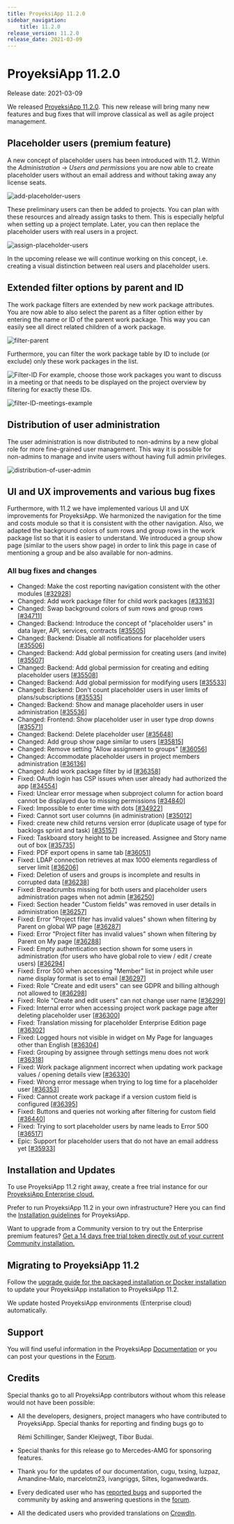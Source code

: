 ```yaml
---
title: ProyeksiApp 11.2.0
sidebar_navigation:
    title: 11.2.0
release_version: 11.2.0
release_date: 2021-03-09
---
```


# ProyeksiApp 11.2.0

Release date: 2021-03-09

We released [ProyeksiApp 11.2.0](https://community.proyeksiapp.com/versions/1461).
This new release will bring many new features and bug fixes that will improve classical as well as agile project management. 

## Placeholder users (premium feature)

A new concept of placeholder users has been introduced with 11.2. Within the *Administration* -> *Users and permissions* you are now able to create placeholder users without an email address and without taking away any license seats.

![add-placeholder-users](add-placeholder-users.png)

These preliminary users can then be added to projects. You can plan  with these resources and already assign tasks to them. This is  especially helpful when setting up a project template. Later, you can  then replace the placeholder users with real users in a project.

![assign-placeholder-users](assign-placeholder-users.png)

In the upcoming release we will continue working on this concept,  i.e. creating a visual distinction between real users and placeholder  users.

## Extended filter options by parent and ID

The work package filters are extended by new work package  attributes. You are now able to also select the parent as a filter option either by entering the name or ID of the parent work package. This way you can easily see all direct related children of a work package.

![filter-parent](filter-parent.png)

Furthermore, you can filter the work package table by ID to include (or exclude) only these work packages in the list.

![Filter-ID](Filter-ID.png)
 For example, choose those work packages you want to discuss in a meeting or that needs to be displayed on the project overview by filtering for exactly these IDs.

![filter-ID-meetings-example](filter-ID-meetings-example.png)

## Distribution of user administration

The user administration is now distributed to non-admins by a new  global role for more fine-grained user management. This way it is possible for non-admins to manage and invite users without having full admin privileges.

![distribution-of-user-admin](distribution-of-user-admin.png)

## UI and UX improvements and various bug fixes

Furthermore, with 11.2 we have implemented various UI and UX  improvements for ProyeksiApp. We harmonized the navigation for the time and costs module so that it is consistent with the other navigation.  Also, we adapted the background colors of sum rows and group rows in the work package list so that it is easier to understand. We introduced a group show page (similar to the users show page) in order to link this page in case of mentioning a group and be also available for non-admins.

### All bug fixes and changes

- Changed: Make the cost reporting navigation consistent with the other modules \[[#32928](https://community.proyeksiapp.com/wp/32928)\]
- Changed: Add work package filter for child work packages \[[#33163](https://community.proyeksiapp.com/wp/33163)\]
- Changed: Swap background colors of sum rows and group rows \[[#34711](https://community.proyeksiapp.com/wp/34711)\]
- Changed: Backend: Introduce the concept of "placeholder users" in data layer, API, services, contracts \[[#35505](https://community.proyeksiapp.com/wp/35505)\]
- Changed: Backend: Disable all notifications for placeholder users \[[#35506](https://community.proyeksiapp.com/wp/35506)\]
- Changed: Backend: Add global permission for creating users (and invite)  \[[#35507](https://community.proyeksiapp.com/wp/35507)\]
- Changed: Backend: Add global permission for creating and editing placeholder users \[[#35508](https://community.proyeksiapp.com/wp/35508)\]
- Changed: Backend: Add global permission for modifying users \[[#35533](https://community.proyeksiapp.com/wp/35533)\]
- Changed: Backend: Don't count placeholder users in user limits of plans/subscriptions \[[#35535](https://community.proyeksiapp.com/wp/35535)\]
- Changed: Backend: Show and manage placeholder users in user administration \[[#35536](https://community.proyeksiapp.com/wp/35536)\]
- Changed: Frontend: Show placeholder user in user type drop downs \[[#35571](https://community.proyeksiapp.com/wp/35571)\]
- Changed:  Backend: Delete placeholder user \[[#35648](https://community.proyeksiapp.com/wp/35648)\]
- Changed: Add group show page similar to users \[[#35815](https://community.proyeksiapp.com/wp/35815)\]
- Changed: Remove setting "Allow assignment to groups"  \[[#36056](https://community.proyeksiapp.com/wp/36056)\]
- Changed: Accommodate placeholder users in project members administration \[[#36136](https://community.proyeksiapp.com/wp/36136)\]
- Changed: Add work package filter by id \[[#36358](https://community.proyeksiapp.com/wp/36358)\]
- Fixed: OAuth login has CSP issues when user already had authorized the app \[[#34554](https://community.proyeksiapp.com/wp/34554)\]
- Fixed: Unclear error message when subproject column for action board cannot be displayed due to missing permissions \[[#34840](https://community.proyeksiapp.com/wp/34840)\]
- Fixed: Impossible to enter time with dots \[[#34922](https://community.proyeksiapp.com/wp/34922)\]
- Fixed: Cannot sort user columns (in administration) \[[#35012](https://community.proyeksiapp.com/wp/35012)\]
- Fixed: create new child returns version error (duplicate usage of type for backlogs sprint and task) \[[#35157](https://community.proyeksiapp.com/wp/35157)\]
- Fixed: Taskboard story height to be increased. Assignee and Story name out of box \[[#35735](https://community.proyeksiapp.com/wp/35735)\]
- Fixed: PDF export opens in same tab \[[#36051](https://community.proyeksiapp.com/wp/36051)\]
- Fixed: LDAP connection retrieves at max 1000 elements regardless of server limit \[[#36206](https://community.proyeksiapp.com/wp/36206)\]
- Fixed: Deletion of users and groups is incomplete and results in corrupted data \[[#36238](https://community.proyeksiapp.com/wp/36238)\]
- Fixed: Breadcrumbs missing for both users and placeholder users administration pages when not admin \[[#36250](https://community.proyeksiapp.com/wp/36250)\]
- Fixed: Section header "Custom fields" was removed in user details in administration \[[#36257](https://community.proyeksiapp.com/wp/36257)\]
- Fixed: Error "Project filter has invalid values" shown when filtering by Parent on global WP page \[[#36287](https://community.proyeksiapp.com/wp/36287)\]
- Fixed: Error "Project filter has invalid values" shown when filtering by Parent on My page \[[#36288](https://community.proyeksiapp.com/wp/36288)\]
- Fixed: Empty authentication section shown for some users in administration (for users who have global role to view / edit / create users) \[[#36294](https://community.proyeksiapp.com/wp/36294)\]
- Fixed: Error 500 when accessing "Member" list in project while user name display format is set to email \[[#36297](https://community.proyeksiapp.com/wp/36297)\]
- Fixed: Role "Create and edit users" can see GDPR and billing although not allowed to \[[#36298](https://community.proyeksiapp.com/wp/36298)\]
- Fixed: Role "Create and edit users" can not change user name \[[#36299](https://community.proyeksiapp.com/wp/36299)\]
- Fixed: Internal error when accessing project work package page after deleting placeholder user \[[#36300](https://community.proyeksiapp.com/wp/36300)\]
- Fixed: Translation missing for placeholder Enterprise Edition page \[[#36302](https://community.proyeksiapp.com/wp/36302)\]
- Fixed: Logged hours not visible in widget on My Page for languages other than English \[[#36304](https://community.proyeksiapp.com/wp/36304)\]
- Fixed: Grouping by assignee through settings menu does not work \[[#36318](https://community.proyeksiapp.com/wp/36318)\]
- Fixed: Work package alignment incorrect when updating work package values / opening details view \[[#36330](https://community.proyeksiapp.com/wp/36330)\]
- Fixed: Wrong error message when trying to log time for a placeholder user \[[#36353](https://community.proyeksiapp.com/wp/36353)\]
- Fixed: Cannot create work package if a version custom field is configured \[[#36395](https://community.proyeksiapp.com/wp/36395)\]
- Fixed: Buttons and queries not working after filtering for custom field \[[#36440](https://community.proyeksiapp.com/wp/36440)\]
- Fixed: Trying to sort placeholder users by name leads to Error 500 \[[#36517](https://community.proyeksiapp.com/wp/36517)\]
- Epic: Support for placeholder users that do not have an email address yet \[[#35933](https://community.proyeksiapp.com/wp/35933)\]

## Installation and Updates

To use ProyeksiApp 11.2 right away, create a free trial instance for our [ProyeksiApp Enterprise cloud.](https://start.proyeksiapp.com/)

Prefer to run ProyeksiApp 11.2 in your own infrastructure?
 Here you can find the [Installation guidelines](../../installation-and-operations) for ProyeksiApp.

Want to upgrade from a Community version to try out the Enterprise premium features? [Get a 14 days free trial token directly out of your current Community installation.](https://www.proyeksi.id/enterprise-edition/)

## Migrating to ProyeksiApp 11.2

Follow the [upgrade guide for the packaged installation or Docker installation](../../installation-and-operations/operation/upgrading/) to update your ProyeksiApp installation to ProyeksiApp 11.2.

We update hosted ProyeksiApp environments (Enterprise cloud) automatically.

## Support

You will find useful information in the ProyeksiApp [Documentation](https://www.proyeksi.id/docs) or you can post your questions in the [Forum](https://community.proyeksi.id/projects/proyeksiapp/boards).

## Credits

Special thanks go to all ProyeksiApp contributors without whom this release would not have been possible:

- All the developers, designers, project managers who have contributed to ProyeksiApp. Special thanks for reporting and finding bugs go to

  Rémi Schillinger, Sander Kleijwegt, Tibor Budai.

- Special thanks for this release go to Mercedes-AMG for sponsoring features.

- Thank you for the updates of our documentation, cugu, txsing, luzpaz, Amandine-Malo, marcelotm23, ivangriggs, Siltes, loganwedwards.

- Every dedicated user who has [reported bugs](../../development/report-a-bug/) and supported the community by asking and answering questions in the [forum](https://community.proyeksi.id/projects/proyeksiapp/boards).

- All the dedicated users who provided translations on [CrowdIn](https://crowdin.com/projects/opf).